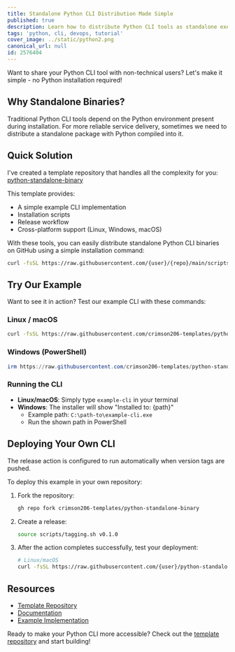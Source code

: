 ```yaml
---
title: Standalone Python CLI Distribution Made Simple
published: true
description: Learn how to distribute Python CLI tools as standalone executables - no Python installation required for end users. A practical template for cross-platform binary distribution.
tags: 'python, cli, devops, tutorial'
cover_image: ../static/python2.png
canonical_url: null
id: 2576404
---
```


Want to share your Python CLI tool with non-technical users? Let's make it simple - no Python installation required!

## Why Standalone Binaries?

Traditional Python CLI tools depend on the Python environment present during installation. For more reliable service delivery, sometimes we need to distribute a standalone package with Python compiled into it.

## Quick Solution

I've created a template repository that handles all the complexity for you:
[python-standalone-binary](https://github.com/crimson206-templates/python-standalone-binary)

This template provides:
- A simple example CLI implementation
- Installation scripts
- Release workflow
- Cross-platform support (Linux, Windows, macOS)

With these tools, you can easily distribute standalone Python CLI binaries on GitHub using a simple installation command:

```bash
curl -fsSL https://raw.githubusercontent.com/{user}/{repo}/main/scripts/install.sh | bash
```

## Try Our Example

Want to see it in action? Test our example CLI with these commands:

### Linux / macOS
```bash
curl -fsSL https://raw.githubusercontent.com/crimson206-templates/python-standalone-binary/main/scripts/install.sh | bash
```

### Windows (PowerShell)
```powershell
irm https://raw.githubusercontent.com/crimson206-templates/python-standalone-binary/main/scripts/install.ps1 | iex
```

### Running the CLI

- **Linux/macOS**: Simply type `example-cli` in your terminal
- **Windows**: The installer will show "Installed to: {path}"
  - Example path: `C:\path-to\example-cli.exe`
  - Run the shown path in PowerShell

## Deploying Your Own CLI

The release action is configured to run automatically when version tags are pushed.

To deploy this example in your own repository:

1. Fork the repository:
   ```bash
   gh repo fork crimson206-templates/python-standalone-binary
   ```

2. Create a release:
   ```bash
   source scripts/tagging.sh v0.1.0
   ```

3. After the action completes successfully, test your deployment:
   ```bash
   # Linux/macOS
   curl -fsSL https://raw.githubusercontent.com/{user}/python-standalone-binary/main/scripts/install.sh | bash
   ```

## Resources

- [Template Repository](https://github.com/crimson206-templates/python-standalone-binary)
- [Documentation](https://github.com/crimson206-templates/python-standalone-binary#documentation)
- [Example Implementation](https://github.com/crimson206-templates/python-standalone-binary/tree/main/src/example_cli)

Ready to make your Python CLI more accessible? Check out the [template repository](https://github.com/crimson206-templates/python-standalone-binary) and start building!
